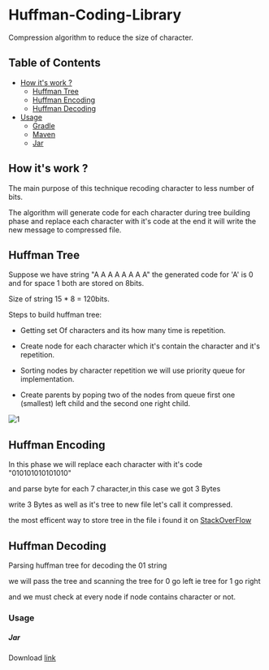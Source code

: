 # Huffman-Coding-Library
Compression algorithm to reduce the size of character.

<!-- TABLE OF CONTENTS -->
## Table of Contents

* [How it's work ?](how-it's-work-?)
  * [Huffman Tree](#huffman-tree)
  * [Huffman Encoding](#huffman-encoding)
  * [Huffman Decoding](#huffman-decoding)
 * [Usage](#usage)
    * [Gradle](#gradle)
    * [Maven](#maven)
    * [Jar](#jar)


## How it's work ?

The main purpose of this technique recoding character to less number of bits.

The algorithm will generate code for each character during tree building phase and replace each character with it's code at the end it will write the new message
to compressed file.

## Huffman Tree

Suppose we have string "A A A A A A A A" the generated code for 'A' is 0 and for space 1 both are stored on 8bits.

Size of string 15 * 8 = 120bits.

Steps to build huffman tree:

- Getting set Of characters and its how many time is repetition.

- Create node for each character which it's contain the character and it's repetition.

- Sorting nodes by character repetition we will use priority queue for implementation.

- Create parents by poping two of the nodes from queue first one (smallest) left child and the second one right child.

![1](https://user-images.githubusercontent.com/73588285/111169166-64aea100-85ab-11eb-91ba-fd39993d3ba5.PNG)

## Huffman Encoding

In this phase we will replace each character with it's code "010101010101010"

and parse byte for each 7 character,in this case we got 3 Bytes

write 3 Bytes  as well as it's tree to new file let's call it compressed.

the most efficent way to store tree in the file i found it on [StackOverFlow](https://stackoverflow.com/questions/759707/efficient-way-of-storing-huffman-tree)

## Huffman Decoding

Parsing huffman tree for decoding the 01 string

we will pass the tree and scanning the tree for 0 go left ie tree for 1 go right 

and we must check at every node if node contains character or not.

### Usage
 
 ##### Jar
 Download [link](https://mega.nz/file/9tgnxCoQ#uDh5wiKyABSnX11b_bmcGN57gQIdnAH3j5JxDCSDl00)
